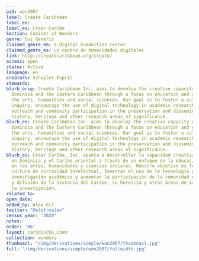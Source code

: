 ```yaml
---
pid: won2007
label: Create Caribbean
label_en:
label_es: Crear Caribe
Section: Cabinet of Wonders
genre: Sui Generis
claimed_genre_en: a digital humanities center
claimed_genre_es: un centro de humanidades digitales
link: http://createcaribbean.org/create/
access: open
status: Active
language: en
creators: Schuyler Esprit
stewards:
blurb_orig: Create Caribbean Inc. aims to develop the creative capacity of youth in
  Dominica and the Eastern Caribbean through a focus on education and research in
  the arts, humanities and social sciences. Our goal is to foster a culture of intellectual
  inquiry, encourage the use of digital technology in academic research, and increase
  outreach and community participation in the preservation and dissemination of Caribbean
  history, heritage and other research areas of significance.
blurb_en: Create Caribbean Inc. aims to develop the creative capacity of youth in
  Dominica and the Eastern Caribbean through a focus on education and research in
  the arts, humanities and social sciences. Our goal is to foster a culture of intellectual
  inquiry, encourage the use of digital technology in academic research, and increase
  outreach and community participation in the preservation and dissemination of Caribbean
  history, heritage and other research areas of significance.
blurb_es: Crear Caribe, Inc. apunta a desarrollar la capacidad creativa de los jóvenes
  en Dominica y el Caribe oriental a través de un enfoque en la educación y la investigación
  en las artes, humanidades y ciencias sociales. Nuestro objetivo es fomentar una
  cultura de curiosidad intelectual, fomentar el uso de la tecnología digital en la
  investigación académica y aumentar la participación de la comunidad en la preservación
  y difusión de la historia del Caribe, su herencia y otras áreas de importancia para
  la investigación.
related_to:
open_data:
added_by: Alex Gil
twitter: "@elotroalex"
census_year: '2020'
notes:
order: '06'
layout: caridischo_item
collection: wonders
thumbnail: "/img/derivatives/simple/won2007/thumbnail.jpg"
full: "/img/derivatives/simple/won2007/fullwidth.jpg"
---
```

